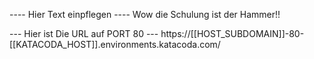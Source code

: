 ---- Hier Text einpflegen ----
Wow die Schulung ist der Hammer!!

--- Hier ist Die URL auf PORT 80 ---
https://[[HOST_SUBDOMAIN]]-80-[[KATACODA_HOST]].environments.katacoda.com/
